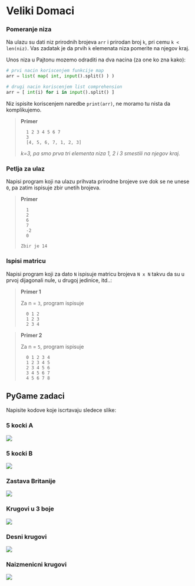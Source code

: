 # Veliki Domaci

### Pomeranje niza
Na ulazu su dati niz prirodnih brojeva `arr` i prirodan broj `k`, pri cemu 
`k < len(niz)`. Vas zadatak je da prvih `k` elemenata niza pomerite na njegov kraj.

Unos niza u Pajtonu mozemo odraditi na dva nacina (za one ko zna kako):
```python
# prvi nacin koriscenjem funkcije map
arr = list( map( int, input().split() ) )

# drugi nacin koriscenjem list comprehension
arr = [ int(i) for i in input().split() ]
```
Niz ispisite koriscenjem naredbe `print(arr)`, ne moramo tu nista da komplikujemo.

> **Primer**
> 
>       1 2 3 4 5 6 7
>       3
>       [4, 5, 6, 7, 1, 2, 3]
> *k=3, pa smo prva tri elementa niza 1, 2 i 3 smestili na njegov kraj.*  

### Petlja za ulaz
Napisi program koji na ulazu prihvata prirodne brojeve sve dok se ne unese `0`, 
pa zatim ispisuje zbir unetih brojeva.

> **Primer**
> 
>       1
>       2
>       6
>       7
>       -2
>       0
> `Zbir je 14`


### Ispisi matricu
Napisi program koji za dato `N` ispisuje matricu brojeva `N x N` takvu
da su u prvoj dijagonali nule, u drugoj jedinice, itd..:
> **Primer 1**  
> 
> Za n = `3`, program ispisuje
> 
>       0 1 2 
>       1 2 3 
>       2 3 4 

> **Primer 2** 
> 
> Za n = `5`, program ispisuje
> 
>       0 1 2 3 4 
>       1 2 3 4 5 
>       2 3 4 5 6 
>       3 4 5 6 7 
>       4 5 6 7 8 

## PyGame zadaci
Napisite kodove koje iscrtavaju sledece slike:

### 5 kocki A
![](domaci_slike/5_kocki_a.png)

### 5 kocki B
![](domaci_slike/5_kocki_b.png)

### Zastava Britanije
![](domaci_slike/zastava_britanije.png)

### Krugovi u 3 boje
![](domaci_slike/krugovi_boje.png)

### Desni krugovi 
![](domaci_slike/krugovi.png)

### Naizmenicni krugovi
![](domaci_slike/krugovi2.png)
